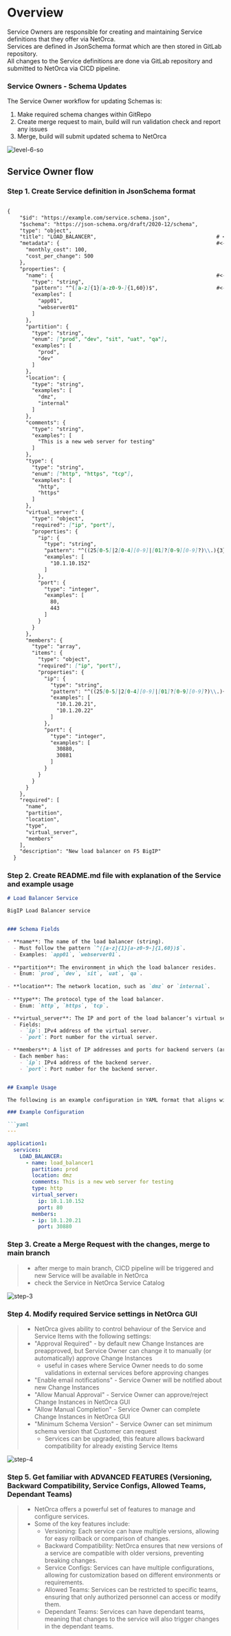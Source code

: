 # Overview
Service Owners are responsible for creating and maintaining Service definitions that they offer via NetOrca.<br>
Services are defined in JsonSchema format which are then stored in GitLab repository.<br>
All changes to the Service definitions are done via GitLab repository and submitted to NetOrca via CICD pipeline.


### Service Owners - Schema Updates

The Service Owner workflow for updating Schemas is:

1. Make required schema changes within GitRepo
2. Create merge request to main, build will run validation check and report any issues
3. Merge, build will submit updated schema to NetOrca

![level-6-so](../../images/level6_so.gif)

## Service Owner flow
### Step 1. Create Service definition in JsonSchema format

```md

{
    "$id": "https://example.com/service.schema.json",
    "$schema": "https://json-schema.org/draft/2020-12/schema",
    "type": "object",
    "title": "LOAD_BALANCER",                                       # <---- `title` is unique identifier of the Service in NetOrca
    "metadata": {                                                   #<---- one of NetOrca features is Charging API
      "monthly_cost": 100,
      "cost_per_change": 500
    },
    "properties": {
      "name": {                                                     #<---- `name` is the only required property in the Service definition
        "type": "string",
        "pattern": "^([a-z]{1}[a-z0-9-]{1,60})$",                   #<---- jsonschema offers powerful validation capabilities like enums, regex, lists, objects in objects etc
        "examples": [
          "app01",
          "webserver01"
        ]
      },
      "partition": {
        "type": "string",
        "enum": ["prod", "dev", "sit", "uat", "qa"],
        "examples": [
          "prod",
          "dev"
        ]
      },
      "location": {
        "type": "string",
        "examples": [
          "dmz",
          "internal"
        ]
      },
      "comments": {
        "type": "string",
        "examples": [
          "This is a new web server for testing"
        ]
      },
      "type": {
        "type": "string",
        "enum": ["http", "https", "tcp"],
        "examples": [
          "http",
          "https"
        ]
      },
      "virtual_server": {
        "type": "object",
        "required": ["ip", "port"],
        "properties": {
          "ip": {
            "type": "string",
            "pattern": "^((25[0-5]|2[0-4][0-9]|[01]?[0-9][0-9]?)\\.){3}(25[0-5]|2[0-4][0-9]|[01]?[0-9][0-9]?)$",
            "examples": [
              "10.1.10.152"
            ]
          },
          "port": {
            "type": "integer",
            "examples": [
              80,
              443
            ]
          }
        }
      },
      "members": {
        "type": "array",
        "items": {
          "type": "object",
          "required": ["ip", "port"],
          "properties": {
            "ip": {
              "type": "string",
              "pattern": "^((25[0-5]|2[0-4][0-9]|[01]?[0-9][0-9]?)\\.){3}(25[0-5]|2[0-4][0-9]|[01]?[0-9][0-9]?)$",
              "examples": [
                "10.1.20.21",
                "10.1.20.22"
              ]
            },
            "port": {
              "type": "integer",
              "examples": [
                30880,
                30881
              ]
            }
          }
        }
      }
    },
    "required": [
      "name",
      "partition",
      "location",
      "type",
      "virtual_server",
      "members"
    ],
    "description": "New load balancer on F5 BigIP"
  }


```


### Step 2. Create README.md file with explanation of the Service and example usage

```md
# Load Balancer Service

BigIP Load Balancer service


### Schema Fields

- **name**: The name of the load balancer (string).
  - Must follow the pattern `^([a-z]{1}[a-z0-9-]{1,60})$`.
  - Examples: `app01`, `webserver01`.
  
- **partition**: The environment in which the load balancer resides.
  - Enum: `prod`, `dev`, `sit`, `uat`, `qa`.
  
- **location**: The network location, such as `dmz` or `internal`.
  
- **type**: The protocol type of the load balancer.
  - Enum: `http`, `https`, `tcp`.

- **virtual_server**: The IP and port of the load balancer’s virtual server.
  - Fields:
    - `ip`: IPv4 address of the virtual server.
    - `port`: Port number for the virtual server.

- **members**: A list of IP addresses and ports for backend servers (array).
  - Each member has:
    - `ip`: IPv4 address of the backend server.
    - `port`: Port number for the backend server.


## Example Usage

The following is an example configuration in YAML format that aligns with the JSON schema.

### Example Configuration

```yaml
---

application1:
  services:
    LOAD_BALANCER:
      - name: load_balancer1
        partition: prod
        location: dmz
        comments: This is a new web server for testing
        type: http
        virtual_server:
          ip: 10.1.10.152
          port: 80
        members:
        - ip: 10.1.20.21
          port: 30880
```


### Step 3. Create a Merge Request with the changes, merge to main branch

> - after merge to main branch, CICD pipeline will be triggered and new Service will be available in NetOrca
> - check the Service in NetOrca Service Catalog

![step-3](../../images/netorca_demo_service_definition.gif)


### Step 4. Modify required Service settings in NetOrca GUI

> - NetOrca gives ability to control behaviour of the Service and Service Items with the following settings:
> - "Approval Required" - by default new Change Instances are preapproved, but Service Owner can change it to manually (or automatically) approve Change Instances
>   * useful in cases where Service Owner needs to do some validations in external services before approving changes
> - "Enable email notifications" - Service Owner will be notified about new Change Instances
> - "Allow Manual Approval" - Service Owner can approve/reject Change Instances in NetOrca GUI
> - "Allow Manual Completion" - Service Owner can complete Change Instances in NetOrca GUI
> - "Minimum Schema Version" - Service Owner can set minimum schema version that Customer can request
>   * Services can be upgraded, this feature allows backward compatibility for already existing Service Items

![step-4](../../images/level6_demo_service_settings.png)


### Step 5. Get familiar with ADVANCED FEATURES (Versioning, Backward Compatibility, Service Configs, Allowed Teams, Dependant Teams)

> - NetOrca offers a powerful set of features to manage and configure services.
> - Some of the key features include:
>   - Versioning: Each service can have multiple versions, allowing for easy rollback or comparison of changes.
>   - Backward Compatibility: NetOrca ensures that new versions of a service are compatible with older versions, preventing breaking changes.
>   - Service Configs: Services can have multiple configurations, allowing for customization based on different environments or requirements.
>   - Allowed Teams: Services can be restricted to specific teams, ensuring that only authorized personnel can access or modify them.
>   - Dependant Teams: Services can have dependant teams, meaning that changes to the service will also trigger changes in the dependant teams.
